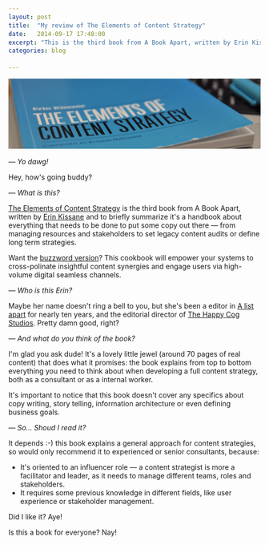 ```yaml
---
layout: post
title:  "My review of The Elements of Content Strategy"
date:   2014-09-17 17:48:00
excerpt: "This is the third book from A Book Apart, written by Erin Kissane and to briefly summarize it's a handbook about everything that needs to"
categories: blog

---
```


<p><img class="full-width-image" src="/images/the_elements_of_content_design_review.jpg" /></p>

*— Yo dawg!*

Hey, how's going buddy?

*— What is this?*

[The Elements of Content Strategy](http://www.abookapart.com/products/the-elements-of-content-strategy) is the third book from A Book Apart, written by [Erin Kissane](https://twitter.com/kissane) and to briefly summarize it's a handbook about everything that needs to be done to put some copy out there — from managing resources and stakeholders to set legacy content audits or define long term strategies.

Want the [buzzword version](http://uxbullshit.com/)? This cookbook will empower your systems to cross-polinate insightful content synergies and engage users via high-volume digital seamless channels.

*— Who is this Erin?*

Maybe her name doesn't ring a bell to you, but she's been a editor in [A list apart](http://alistapart.com/) for nearly ten years, and the editorial director of [The Happy Cog Studios](http://cognition.happycog.com/). Pretty damn good, right?

*— And what do you think of the book?*

I'm glad you ask dude! It's a lovely little jewel (around 70 pages of real content) that does what it promises: the book explains from top to bottom everything you need to think about when developing a full content strategy, both as a consultant or as a internal worker.

It's important to notice that this book doesn't cover any specifics about copy writing, story telling, information architecture or even defining business goals. 

*— So... Shoud I read it?*

It depends :-) this book explains a general approach for content strategies, so would only recommend it to experienced or senior consultants, because:

* It's oriented to an influencer role — a content strategist is more a facilitator and leader, as it needs to manage different teams, roles and stakeholders.
* It requires some previous knowledge in different fields, like user experience or stakeholder management.

Did I like it? Aye!

Is this a book for everyone? Nay!